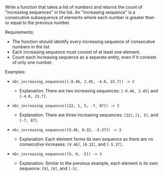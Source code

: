 Write a function that takes a list of numbers and returns the count of "increasing sequences" in the list. An "increasing sequence" is a consecutive subsequence of elements where each number is greater than or equal to the previous number.

Requirements:
- The function should identify every increasing sequence of consecutive numbers in the list.
- Each increasing sequence must consist of at least one element.
- Count each increasing sequence as a separate entity, even if it consists of only one number.

Examples:
- `nbr_increasing_sequences([-0.46, 2.45, -4.0, 23.7]) -> 2`
  - Explanation: There are two increasing sequences: `[-0.46, 2.45]` and `[-4.0, 23.7]`.

- `nbr_increasing_sequences([22, 1, 5, -7, 87]) -> 3`
  - Explanation: There are three increasing sequences: `[22]`, `[1, 5]`, and `[-7, 87]`.

- `nbr_increasing_sequences([9.46, 0.32, -5.37]) -> 3`
  - Explanation: Each element forms its own sequence as there are no consecutive increases: `[9.46]`, `[0.32]`, and `[-5.37]`.

- `nbr_increasing_sequences([9, 0, -5]) -> 3`
  - Explanation: Similar to the previous example, each element is its own sequence: `[9]`, `[0]`, and `[-5]`.
